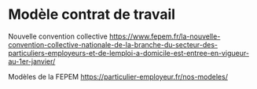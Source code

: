 # Modèle contrat de travail

Nouvelle convention collective 
https://www.fepem.fr/la-nouvelle-convention-collective-nationale-de-la-branche-du-secteur-des-particuliers-employeurs-et-de-lemploi-a-domicile-est-entree-en-vigueur-au-1er-janvier/

Modèles de la FEPEM
https://particulier-employeur.fr/nos-modeles/
